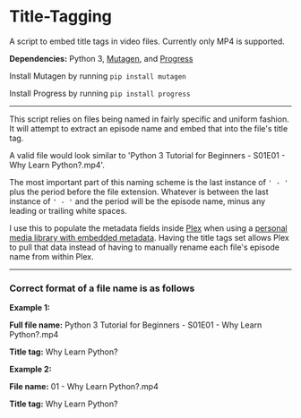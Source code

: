 # Title-Tagging
A script to embed title tags in video files. Currently only MP4 is supported.

**Dependencies:** Python 3, [Mutagen](https://github.com/quodlibet/mutagen), and [Progress](https://github.com/verigak/progress/)

Install Mutagen by running `pip install mutagen`

Install Progress by running `pip install progress`

---

This script relies on files being named in fairly specific and uniform fashion.
It will attempt to extract an episode name and embed that into the file's title tag.

A valid file would look similar to 'Python 3 Tutorial for Beginners - S01E01 - Why Learn Python?.mp4'.

The most important part of this naming scheme is the last instance of `' - '` plus the
period before the file extension. Whatever is between the last instance of `' - '` and the period will
be the episode name, minus any leading or trailing white spaces.

I use this to populate the metadata fields inside [Plex](https://www.plex.tv/) when using a [personal media library with embedded metadata](https://support.plex.tv/articles/200265256-naming-home-series-media/). Having the title tags set allows Plex to pull that data instead of having to manually rename each file's episode name from within Plex.

---

### Correct format of a file name is as follows

**Example 1:**

**Full file name:** Python 3 Tutorial for Beginners - S01E01 - Why Learn Python?.mp4

**Title tag:** Why Learn Python?

**Example 2:**

**File name:** 01 - Why Learn Python?.mp4

**Title tag:** Why Learn Python?
